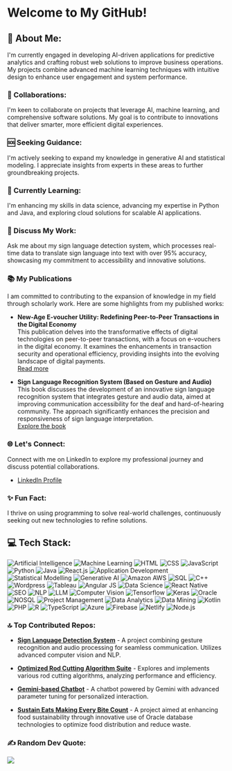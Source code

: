 # Welcome to My GitHub!

## 🚀 About Me:
I'm currently engaged in developing AI-driven applications for predictive analytics and crafting robust web solutions to improve business operations. My projects combine advanced machine learning techniques with intuitive design to enhance user engagement and system performance.

### 🤝 Collaborations:
I'm keen to collaborate on projects that leverage AI, machine learning, and comprehensive software solutions. My goal is to contribute to innovations that deliver smarter, more efficient digital experiences.

### 🆘 Seeking Guidance:
I'm actively seeking to expand my knowledge in generative AI and statistical modeling. I appreciate insights from experts in these areas to further groundbreaking projects.

### 📘 Currently Learning:
I'm enhancing my skills in data science, advancing my expertise in Python and Java, and exploring cloud solutions for scalable AI applications.

### 💬 Discuss My Work:
Ask me about my sign language detection system, which processes real-time data to translate sign language into text with over 95% accuracy, showcasing my commitment to accessibility and innovative solutions.

### 📚 My Publications
I am committed to contributing to the expansion of knowledge in my field through scholarly work. Here are some highlights from my published works:

- **New-Age E-voucher Utility: Redefining Peer-to-Peer Transactions in the Digital Economy**  
  This publication delves into the transformative effects of digital technologies on peer-to-peer transactions, with a focus on e-vouchers in the digital economy. It examines the enhancements in transaction security and operational efficiency, providing insights into the evolving landscape of digital payments.  
  [Read more](https://journals.stmjournals.com/ijcsl/article=2024/view=180933/)

- **Sign Language Recognition System (Based on Gesture and Audio)**  
  This book discusses the development of an innovative sign language recognition system that integrates gesture and audio data, aimed at improving communication accessibility for the deaf and hard-of-hearing community. The approach significantly enhances the precision and responsiveness of sign language interpretation.  
  [Explore the book](https://link.springer.com/book/10.1007/978-981-97-8631-2)

### 🌐 Let's Connect:
Connect with me on LinkedIn to explore my professional journey and discuss potential collaborations.
- [LinkedIn Profile](https://www.linkedin.com/in/chiragpatil04/)

### ✨ Fun Fact:
I thrive on using programming to solve real-world challenges, continuously seeking out new technologies to refine solutions.

## 💻 Tech Stack:
![Artificial Intelligence](https://img.shields.io/badge/Artificial_Intelligence-000000?style=flat-square&logo=ai&logoColor=white)
![Machine Learning](https://img.shields.io/badge/Machine_Learning-4285F4?style=flat-square&logo=machinelearning&logoColor=white)
![HTML](https://img.shields.io/badge/HTML-E34F26?style=flat-square&logo=html5&logoColor=white)
![CSS](https://img.shields.io/badge/CSS-1572B6?style=flat-square&logo=css3&logoColor=white)
![JavaScript](https://img.shields.io/badge/JavaScript-F7DF1E?style=flat-square&logo=javascript&logoColor=black)
![Python](https://img.shields.io/badge/Python-3776AB?style=flat-square&logo=python&logoColor=white)
![Java](https://img.shields.io/badge/Java-007396?style=flat-square&logo=java&logoColor=white)
![React.js](https://img.shields.io/badge/React.js-20232A?style=flat-square&logo=react&logoColor=61DAFB)
![Application Development](https://img.shields.io/badge/Application_Development-3DDC84?style=flat-square&logo=android&logoColor=white)
![Statistical Modelling](https://img.shields.io/badge/Statistical_Modelling-FFCA28?style=flat-square&logo=apachehive&logoColor=black)
![Generative AI](https://img.shields.io/badge/Generative_AI-4285F4?style=flat-square&logo=generativeai&logoColor=white)
![Amazon AWS](https://img.shields.io/badge/Amazon_AWS-232F3E?style=flat-square&logo=amazonaws&logoColor=white)
![SQL](https://img.shields.io/badge/SQL-4479A1?style=flat-square&logo=postgresql&logoColor=white)
![C++](https://img.shields.io/badge/C++-00599C?style=flat-square&logo=c%2B%2B&logoColor=white)
![Wordpress](https://img.shields.io/badge/Wordpress-21759B?style=flat-square&logo=wordpress&logoColor=white)
![Tableau](https://img.shields.io/badge/Tableau-E97627?style=flat-square&logo=tableau&logoColor=white)
![Angular JS](https://img.shields.io/badge/Angular_JS-E23237?style=flat-square&logo=angular&logoColor=white)
![Data Science](https://img.shields.io/badge/Data_Science-3776AB?style=flat-square&logo=datadotai&logoColor=white)
![React Native](https://img.shields.io/badge/React_Native-20232A?style=flat-square&logo=react&logoColor=61DAFB)
![SEO](https://img.shields.io/badge/SEO-20232A?style=flat-square&logo=google&logoColor=white)
![NLP](https://img.shields.io/badge/NLP-004D40?style=flat-square&logo=ibm&logoColor=white)
![LLM](https://img.shields.io/badge/LLM-004D40?style=flat-square&logo=ibm&logoColor=white)
![Computer Vision](https://img.shields.io/badge/Computer_Vision-4285F4?style=flat-square&logo=google&logoColor=white)
![Tensorflow](https://img.shields.io/badge/Tensorflow-FF6F00?style=flat-square&logo=tensorflow&logoColor=white)
![Keras](https://img.shields.io/badge/Keras-D00000?style=flat-square&logo=keras&logoColor=white)
![Oracle](https://img.shields.io/badge/Oracle-F80000?style=flat-square&logo=oracle&logoColor=white)
![NOSQL](https://img.shields.io/badge/NOSQL-00599C?style=flat-square&logo=mongodb&logoColor=white)
![Project Management](https://img.shields.io/badge/Project_Management-0052CC?style=flat-square&logo=atlassian&logoColor=white)
![Data Analytics](https://img.shields.io/badge/Data_Analytics-FFCA28?style=flat-square&logo=googleanalytics&logoColor=black)
![Data Mining](https://img.shields.io/badge/Data_Mining-FFCA28?style=flat-square&logo=googleanalytics&logoColor=black)
![Kotlin](https://img.shields.io/badge/Kotlin-7F52FF?style=flat-square&logo=kotlin&logoColor=white)
![PHP](https://img.shields.io/badge/PHP-777BB4?style=flat-square&logo=php&logoColor=white)
![R](https://img.shields.io/badge/R-276DC3?style=flat-square&logo=r&logoColor=white)
![TypeScript](https://img.shields.io/badge/TypeScript-007ACC?style=flat-square&logo=typescript&logoColor=white)
![Azure](https://img.shields.io/badge/Azure-0078D4?style=flat-square&logo=microsoft-azure&logoColor=white)
![Firebase](https://img.shields.io/badge/Firebase-FFCA28?style=flat-square&logo=firebase&logoColor=black)
![Netlify](https://img.shields.io/badge/Netlify-00C7B7?style=flat-square&logo=netlify&logoColor=white)
![Node.js](https://img.shields.io/badge/Node.js-339933?style=flat-square&logo=node.js&logoColor=white)

### 🔝 Top Contributed Repos:

- **[Sign Language Detection System](https://github.com/CAPTAINCODERCOOL/Sign-Language-Detection-System-using-Gesture-Audio)** - A project combining gesture recognition and audio processing for seamless communication. Utilizes advanced computer vision and NLP.

- **[Optimized Rod Cutting Algorithm Suite](https://github.com/CAPTAINCODERCOOL/Optimized-Rod-Cutting-Algorithm-Suite)** - Explores and implements various rod cutting algorithms, analyzing performance and efficiency.

- **[Gemini-based Chatbot](https://github.com/CAPTAINCODERCOOL/Gemini-based-Chatbot)** - A chatbot powered by Gemini with advanced parameter tuning for personalized interaction.

- **[Sustain Eats Making Every Bite Count](https://github.com/CAPTAINCODERCOOL/Sustain-Eats-Making-Every-Bite-Count)** - A project aimed at enhancing food sustainability through innovative use of Oracle database technologies to optimize food distribution and reduce waste.

### ✍️ Random Dev Quote:
![](https://quotes-github-readme.vercel.app/api?type=horizontal&theme=radical)
